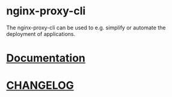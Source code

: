 # nginx-proxy-cli

The nginx-proxy-cli can be used to e.g. simplify or automate the deployment of applications.

# [Documentation](https://nginxproxy.lars-rickert.de/cli/usage.html)

# [CHANGELOG](https://github.com/larsrickert/nginx-proxy/blob/main/cli/CHANGELOG.md)
